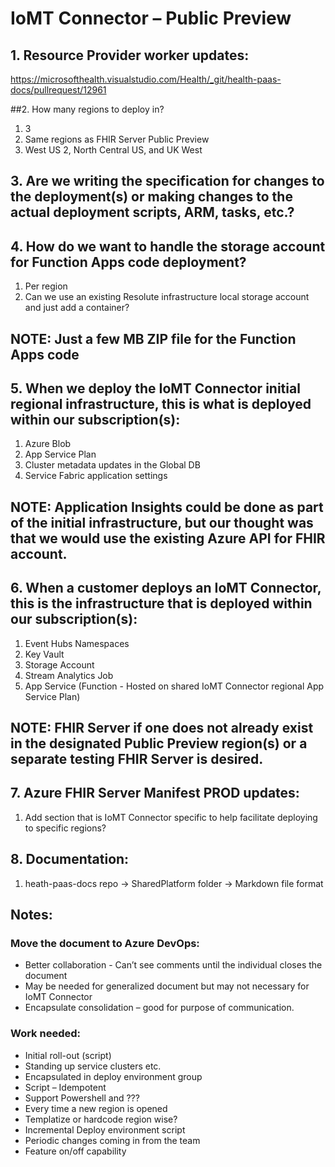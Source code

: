 # IoMT Connector – Public Preview

## 1. Resource Provider worker updates:
https://microsofthealth.visualstudio.com/Health/_git/health-paas-docs/pullrequest/12961

 ##2. How many regions to deploy in?
1. 3 
2. Same regions as FHIR Server Public Preview
3. West US 2, North Central US, and UK West 

## 3. Are we writing the specification for changes to the deployment(s) or making changes to the actual deployment scripts, ARM, tasks, etc.?

## 4. How do we want to handle the storage account for Function Apps code deployment?
1. Per region
2. Can we use an existing Resolute infrastructure local storage account and just add a container?

## NOTE: Just a few MB ZIP file for the Function Apps code

## 5. When we deploy the IoMT Connector initial regional infrastructure, this is what is deployed within our subscription(s):
1.	Azure Blob  
2.	App Service Plan  
3.	Cluster metadata updates in the Global DB
4.	Service Fabric application settings

## NOTE: Application Insights could be done as part of the initial infrastructure, but our thought was that we would use the existing Azure API for FHIR account.

## 6. When a customer deploys an IoMT Connector, this is the infrastructure that is deployed within our subscription(s):
1. Event Hubs Namespaces
2. Key Vault
3. Storage Account
4. Stream Analytics Job
5. App Service (Function - Hosted on shared IoMT Connector regional App Service Plan)

## NOTE: FHIR Server if one does not already exist in the designated Public Preview region(s) or a separate testing FHIR Server is desired.

## 7. Azure FHIR Server Manifest PROD updates:
1. Add section that is IoMT Connector specific to help facilitate deploying to specific regions?

## 8. Documentation:
1. heath-paas-docs repo -> SharedPlatform folder -> Markdown file format

## Notes:
### Move the document to Azure DevOps:
 - Better collaboration - Can’t see comments until the individual closes the document
 - May be needed for generalized document but may not necessary for IoMT Connector
 - Encapsulate consolidation – good for purpose of communication. 

### Work needed:
 - Initial roll-out (script)
 - Standing up service clusters etc.
 - Encapsulated in deploy environment group
 - Script – Idempotent
 - Support Powershell and ???
 - Every time a new region is opened
 - Templatize or hardcode region wise?
 - Incremental Deploy environment script
 - Periodic changes coming in from the team
 - Feature on/off capability
